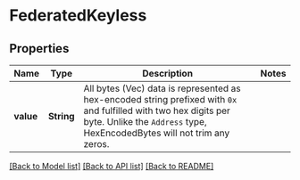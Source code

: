 # FederatedKeyless

## Properties

Name | Type | Description | Notes
------------ | ------------- | ------------- | -------------
**value** | **String** | All bytes (Vec<u8>) data is represented as hex-encoded string prefixed with `0x` and fulfilled with two hex digits per byte.  Unlike the `Address` type, HexEncodedBytes will not trim any zeros.  | 

[[Back to Model list]](../README.md#documentation-for-models) [[Back to API list]](../README.md#documentation-for-api-endpoints) [[Back to README]](../README.md)


